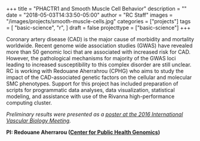 +++
title = "PHACTR1 and Smooth Muscle Cell Behavior"
description = ""
date = "2018-05-03T14:33:50-05:00"
author = "RC Staff"
images = "/images/projects/smooth-muscle-cells.jpg"
categories = ["projects"]
tags = [
  "basic-science",
  "r",
]
draft = false
projecttype = ["basic-science"]
+++

Coronary artery disease (CAD) is the major cause of morbidity and mortality worldwide. Recent genome wide association studies (GWAS) have revealed more than 50 genomic loci that are associated with increased risk for CAD. However, the pathological mechanisms for majority of the GWAS loci leading to increased susceptibility to this complex disorder are still unclear. RC is working with Redouane Aherrahrou (CPHG) who aims to study the impact of the CAD-associated genetic factors on the cellular and molecular SMC phenotypes. Support for this project has included preparation of scripts for programmatic data analyses, data visualization, statistical modeling, and assistance with use of the Rivanna high-performance computing cluster.

*Preliminary results were presented as a [poster at the 2016 International Vascular Biology Meeting](http://www.navbo.org/events/2-uncategorised/400-international-vascular-biology-meeting-2016).*

**PI: Redouane Aherrarou ([Center for Public Health Genomics](https://med.virginia.edu/cphg/))**
